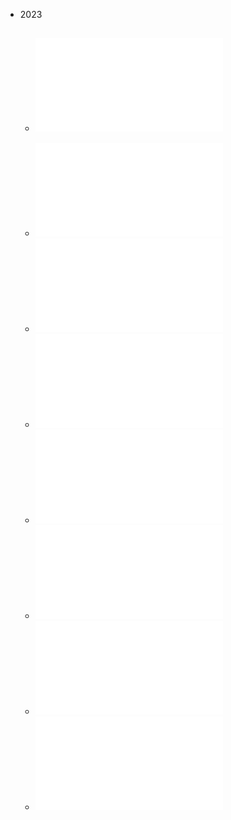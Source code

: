 - 2023
	- ![《财新周刊》2023年第08期.pdf](../assets/《财新周刊》2023年第08期_1677932934891_0.pdf)
		-
	- ![《财新周刊》2023年第07期.pdf](../assets/《财新周刊》2023年第07期_1677932930293_0.pdf)
	- ![《财新周刊》2023年第06期.pdf](../assets/《财新周刊》2023年第06期_1677932920339_0.pdf)
	- ![《财新周刊》2023年第05期.pdf](../assets/《财新周刊》2023年第05期_1677932914658_0.pdf)
	- ![《财新周刊》2023年第04期.pdf](../assets/《财新周刊》2023年第04期_1677932907852_0.pdf)
	- ![《财新周刊》2023年第03期.pdf](../assets/《财新周刊》2023年第03期_1677932811734_0.pdf)
	- ![《财新周刊》2023年第02期.pdf](../assets/《财新周刊》2023年第02期_1677932805547_0.pdf)
	- ![《财新周刊》2023年第01期.pdf](../assets/《财新周刊》2023年第01期_1677932725990_0.pdf)